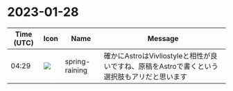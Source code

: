 # 2023-01-28

|Time (UTC)|Icon|Name|Message|
|---|---|---|---|
|04:29|![](https://secure.gravatar.com/avatar/1ac180f0868137292905c311b5fff781.jpg?s=72&d=https%3A%2F%2Fa.slack-edge.com%2Fdf10d%2Fimg%2Favatars%2Fava_0021-72.png)|spring-raining|確かにAstroはVivliostyleと相性が良いですね、原稿をAstroで書くという選択肢もアリだと思います|
